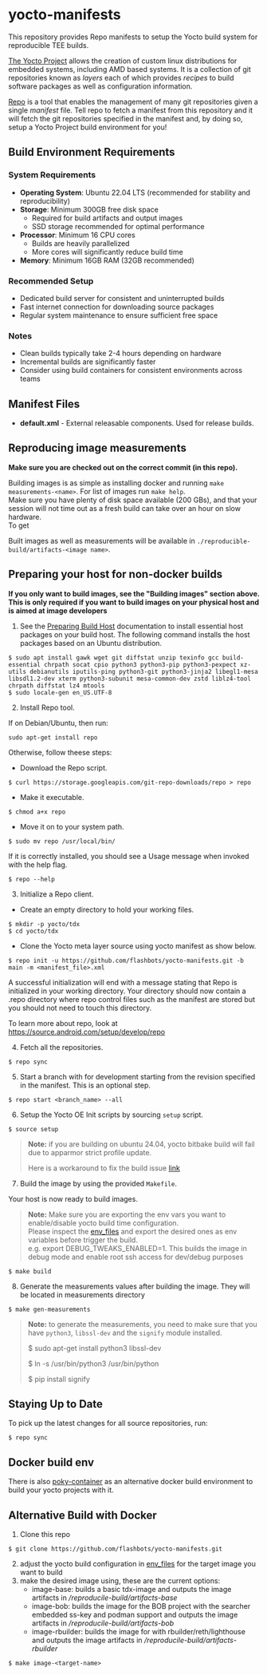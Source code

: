 # yocto-manifests
This repository provides Repo manifests to setup the Yocto build system for reproducible TEE builds.

[The Yocto Project](https://docs.yoctoproject.org/singleindex.html#) allows the creation of custom linux distributions for
embedded systems, including AMD based systems.  It is a collection of git
repositories known as *layers* each of which provides *recipes* to build
software packages as well as configuration information.

[Repo](https://gerrit.googlesource.com/git-repo/+/HEAD/README.md) is a tool that enables the management of many git repositories given a
single *manifest* file.  Tell repo to fetch a manifest from this repository and
it will fetch the git repositories specified in the manifest and, by doing so,
setup a Yocto Project build environment for you!

## Build Environment Requirements

### System Requirements
- **Operating System**: Ubuntu 22.04 LTS (recommended for stability and reproducibility)
- **Storage**: Minimum 300GB free disk space
  - Required for build artifacts and output images
  - SSD storage recommended for optimal performance
- **Processor**: Minimum 16 CPU cores
  - Builds are heavily parallelized
  - More cores will significantly reduce build time
- **Memory**: Minimum 16GB RAM (32GB recommended)

### Recommended Setup
- Dedicated build server for consistent and uninterrupted builds
- Fast internet connection for downloading source packages
- Regular system maintenance to ensure sufficient free space

### Notes
- Clean builds typically take 2-4 hours depending on hardware
- Incremental builds are significantly faster
- Consider using build containers for consistent environments across teams

## Manifest Files

* **default.xml** - External releasable components. Used for release builds.

## Reproducing image measurements

**Make sure you are checked out on the correct commit (in this repo).**

Building images is as simple as installing docker and running `make measurements-<name>`. For list of images run `make help`.  
Make sure you have plenty of disk space available (200 GBs), and that your session will not time out as a fresh build can take over an hour on slow hardware.  
To get

Built images as well as measurements will be available in `./reproducible-build/artifacts-<image name>`.  

## Preparing your host for non-docker builds

**If you only want to build images, see the "Building images" section above. This is only required if you want to build images on your physical host and is aimed at image developers**

1. See the [Preparing Build Host](https://docs.yoctoproject.org/singleindex.html#preparing-the-build-host)
   documentation to install essential host packages on your build host. The
   following command installs the host packages based on an Ubuntu distribution.
```
$ sudo apt install gawk wget git diffstat unzip texinfo gcc build-essential chrpath socat cpio python3 python3-pip python3-pexpect xz-utils debianutils iputils-ping python3-git python3-jinja2 libegl1-mesa libsdl1.2-dev xterm python3-subunit mesa-common-dev zstd liblz4-tool chrpath diffstat lz4 mtools
$ sudo locale-gen en_US.UTF-8
```

2.  Install Repo tool.

If on Debian/Ubuntu, then run:
```
sudo apt-get install repo
```

Otherwise, follow theese steps:    
*  Download the Repo script.
```
$ curl https://storage.googleapis.com/git-repo-downloads/repo > repo
```

* Make it executable.
```
$ chmod a+x repo
```

* Move it on to your system path.
```
$ sudo mv repo /usr/local/bin/
```

If it is correctly installed, you should see a Usage message when invoked
with the help flag.
```
$ repo --help
```
3. Initialize a Repo client.

* Create an empty directory to hold your working files.
```
$ mkdir -p yocto/tdx
$ cd yocto/tdx
```

* Clone the Yocto meta layer source using yocto manifest as show below.
```
$ repo init -u https://github.com/flashbots/yocto-manifests.git -b main -m <manifest_file>.xml
```
A successful initialization will end with a message stating that Repo is
initialized in your working directory. Your directory should now contain a
.repo directory where repo control files such as the manifest are stored but
you should not need to touch this directory.

To learn more about repo, look at https://source.android.com/setup/develop/repo

4. Fetch all the repositories.
```
$ repo sync
```

5. Start a branch with for development starting from the revision specified in
   the manifest. This is an optional step.
```
$ repo start <branch_name> --all
```

6. Setup the Yocto OE Init scripts by sourcing `setup` script.
```
$ source setup
```
> **Note:** if you are building on ubuntu 24.04, yocto bitbake build will fail due to apparmor strict profile update.
>
> Here is a workaround to fix the build issue [link](https://lists.yoctoproject.org/g/docs/topic/yocto_workaround_for/106220010)

7. Build the image by using the provided `Makefile`.

Your host is now ready to build images.  

> **Note:** Make sure you are exporting the env vars you want to enable/disable yocto build time configuration. \
> Please inspect the [env_files](./env_files/) and export the desired ones as env variables before trigger the build. \
> e.g. export DEBUG_TWEAKS_ENABLED=1. This builds the image in debug mode and enable root ssh access for dev/debug purposes

```
$ make build
```

8. Generate the measurements values after building the image. They will be located in measurements directory
```
$ make gen-measurements
```
> **Note:** to generate the measurements, you need to make sure that you have `python3`, `libssl-dev` and the `signify` module installed.
>
>$ sudo apt-get install python3 libssl-dev
>
>$ ln -s /usr/bin/python3 /usr/bin/python
>
>$ pip install signify

## Staying Up to Date

To pick up the latest changes for all source repositories, run:
```
$ repo sync
```
## Docker build env
There is also [poky-container](https://github.com/crops/poky-container/) as an alternative docker build environment to build your yocto projects with it.

## Alternative Build with Docker
1. Clone this repo
```
$ git clone https://github.com/flashbots/yocto-manifests.git
``` 
2. adjust the yocto build configuration in [env_files](https://github.com/flashbots/yocto-manifests/tree/main/env_files) for the target image you want to build 
3. make the desired image using, these are the current options: 
   - image-base: builds a basic tdx-image and outputs the image artifacts in */reproducile-build/artifacts-base*
   - image-bob: builds the image for the BOB project with the searcher embedded ss-key and podman support and outputs the image artifacts in */reproducile-build/artifacts-bob*
   - image-rbuilder: builds the image for with rbuilder/reth/lighthouse and outputs the image artifacts in */reproducile-build/artifacts-rbuilder*
```
$ make image-<target-name>
```

